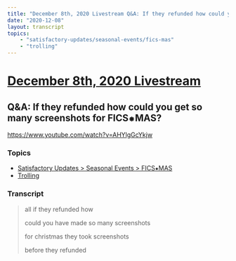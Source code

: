 ```yaml
---
title: "December 8th, 2020 Livestream Q&A: If they refunded how could you get so many screenshots for FICS⁕MAS?"
date: "2020-12-08"
layout: transcript
topics:
    - "satisfactory-updates/seasonal-events/fics-mas"
    - "trolling"
---
```

# [December 8th, 2020 Livestream](../2020-12-08.md)
## Q&A: If they refunded how could you get so many screenshots for FICS⁕MAS?
https://www.youtube.com/watch?v=AHYlgGcYkjw

### Topics
* [Satisfactory Updates > Seasonal Events > FICS⁕MAS](../topics/satisfactory-updates/seasonal-events/fics-mas.md)
* [Trolling](../topics/trolling.md)

### Transcript

> all if they refunded how
>
> could you have made so many screenshots
>
> for christmas they took screenshots
>
> before they refunded
